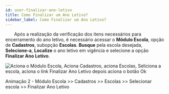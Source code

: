 ```yaml
---
id: user-finalizar-ano-letivo
title: Como Finalizar um Ano Letivo?
sidebar_label: Como Finalizar um Ano Letivo?
---
```


&nbsp;&nbsp;&nbsp;&nbsp;&nbsp;&nbsp;&nbsp;Após a realização da verificação dos itens necessários para encerramento do ano letivo, é necessário acessar o **Módulo Escola**, opção de **Cadastros**, subopção **Escolas**. **Busque** pela escola desejada, **Selecione-a**, **Localize** o ano letivo em vigência e selecione a opção **Finalizar Ano Letivo**.

![Aciona o Módulo Escola, Aciona Cadastros, aciona Escolas, Seliciona a escola, aciona o link Finalizar Ano Letivo depois aciona o botão Ok](/img/user-docs/finalizar_ano_letivo.gif)

<p class="centerText">Animação 2 - Módulo Escola >> Cadastros >> Escolas >> Selecionar escola >> Finalizar Ano Letivo</p>